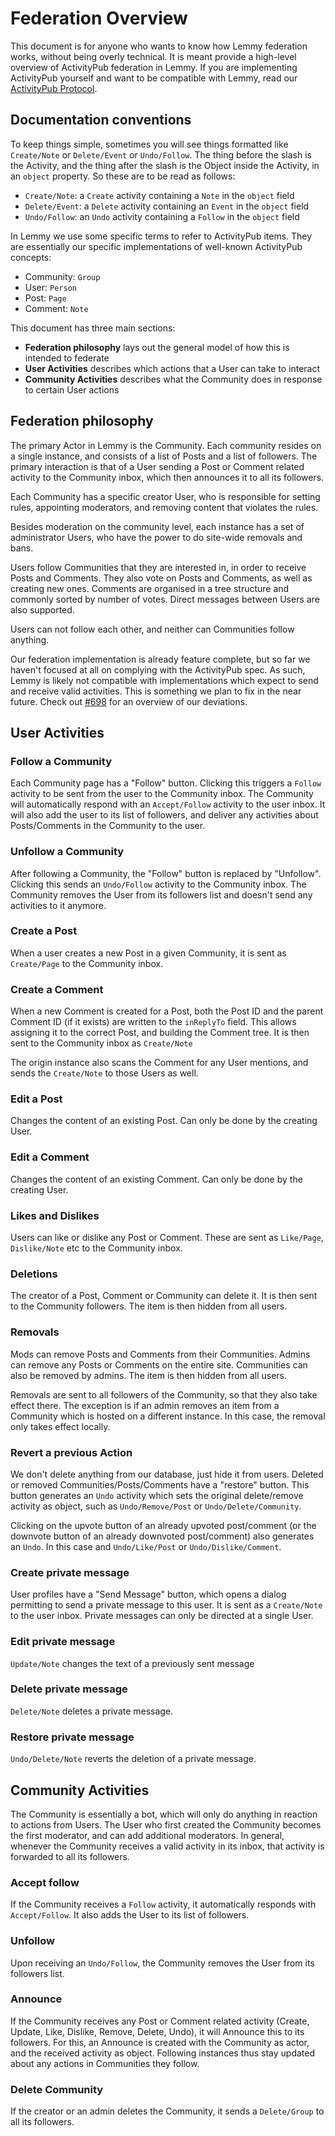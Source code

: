 # Federation Overview

This document is for anyone who wants to know how Lemmy federation works, without being overly technical. It is meant provide a high-level overview of ActivityPub federation in Lemmy. If you are implementing ActivityPub yourself and want to be compatible with Lemmy, read our [ActivityPub Protocol](lemmy_protocol.md).

## Documentation conventions

To keep things simple, sometimes you will see things formatted like `Create/Note` or `Delete/Event` or `Undo/Follow`. The thing before the slash is the Activity, and the thing after the slash is the Object inside the Activity, in an `object` property. So these are to be read as follows:

- `Create/Note`: a `Create` activity containing a `Note` in the `object` field
- `Delete/Event`: a `Delete` activity containing an `Event` in the `object` field
- `Undo/Follow`: an `Undo` activity containing a `Follow` in the `object` field

In Lemmy we use some specific terms to refer to ActivityPub items. They are essentially our specific implementations of well-known ActivityPub concepts:

- Community: `Group`
- User: `Person`
- Post: `Page`
- Comment: `Note`

This document has three main sections:

- **Federation philosophy** lays out the general model of how this is intended to federate
- **User Activities** describes which actions that a User can take to interact
- **Community Activities** describes what the Community does in response to certain User actions

## Federation philosophy

The primary Actor in Lemmy is the Community. Each community resides on a single instance, and consists of a list of Posts and a list of followers. The primary interaction is that of a User sending a Post or Comment related activity to the Community inbox, which then announces it to all its followers.

Each Community has a specific creator User, who is responsible for setting rules, appointing moderators, and removing content that violates the rules.

Besides moderation on the community level, each instance has a set of administrator Users, who have the power to do site-wide removals and bans.

Users follow Communities that they are interested in, in order to receive Posts and Comments. They also vote on Posts and Comments, as well as creating new ones. Comments are organised in a tree structure and commonly sorted by number of votes. Direct messages between Users are also supported.

Users can not follow each other, and neither can Communities follow anything.

Our federation implementation is already feature complete, but so far we haven't focused at all on complying with the ActivityPub spec. As such, Lemmy is likely not compatible with implementations which expect to send and receive valid activities. This is something we plan to fix in the near future. Check out [#698](https://github.com/LemmyNet/lemmy/issues/698) for an overview of our deviations.

## User Activities

### Follow a Community

Each Community page has a "Follow" button. Clicking this triggers a `Follow` activity to be sent from the user to the Community inbox. The Community will automatically respond with an `Accept/Follow` activity to the user inbox. It will also add the user to its list of followers, and deliver any activities about Posts/Comments in the Community to the user.

### Unfollow a Community

After following a Community, the "Follow" button is replaced by "Unfollow". Clicking this sends an `Undo/Follow` activity to the Community inbox. The Community removes the User from its followers list and doesn't send any activities to it anymore.

### Create a Post

When a user creates a new Post in a given Community, it is sent as `Create/Page` to the Community
inbox.

### Create a Comment

When a new Comment is created for a Post, both the Post ID and the parent Comment ID (if it exists)
are written to the `inReplyTo` field. This allows assigning it to the correct Post, and building
the Comment tree. It is then sent to the Community inbox as `Create/Note`

The origin instance also scans the Comment for any User mentions, and sends the `Create/Note` to
those Users as well.

### Edit a Post

Changes the content of an existing Post. Can only be done by the creating User.

### Edit a Comment

Changes the content of an existing Comment. Can only be done by the creating User.

### Likes and Dislikes

Users can like or dislike any Post or Comment. These are sent as `Like/Page`, `Dislike/Note` etc to the Community inbox.

### Deletions

The creator of a Post, Comment or Community can delete it. It is then sent to the Community followers. The item is then hidden from all users.

### Removals

Mods can remove Posts and Comments from their Communities. Admins can remove any Posts or Comments on the entire site. Communities can also be removed by admins. The item is then hidden from all users.

Removals are sent to all followers of the Community, so that they also take effect there. The exception is if an admin removes an item from a Community which is hosted on a different instance. In this case, the removal only takes effect locally.

### Revert a previous Action

We don't delete anything from our database, just hide it from users. Deleted or removed Communities/Posts/Comments have a "restore" button. This button generates an `Undo` activity which sets the original delete/remove activity as object, such as `Undo/Remove/Post` or `Undo/Delete/Community`.

Clicking on the upvote button of an already upvoted post/comment (or the downvote button of an already downvoted post/comment) also generates an `Undo`. In this case and `Undo/Like/Post` or `Undo/Dislike/Comment`.

### Create private message

User profiles have a "Send Message" button, which opens a dialog permitting to send a private message to this user. It is sent as a `Create/Note` to the user inbox. Private messages can only be directed at a single User.

### Edit private message

`Update/Note` changes the text of a previously sent message

### Delete private message

`Delete/Note` deletes a private message.

### Restore private message

`Undo/Delete/Note` reverts the deletion of a private message.

## Community Activities

The Community is essentially a bot, which will only do anything in reaction to actions from Users. The User who first created the Community becomes the first moderator, and can add additional moderators. In general, whenever the Community receives a valid activity in its inbox, that activity is forwarded to all its followers.

### Accept follow

If the Community receives a `Follow` activity, it automatically responds with `Accept/Follow`. It also adds the User to its list of followers.

### Unfollow

Upon receiving an `Undo/Follow`, the Community removes the User from its followers list.

### Announce

If the Community receives any Post or Comment related activity (Create, Update, Like, Dislike, Remove, Delete, Undo), it will Announce this to its followers. For this, an Announce is created with the Community as actor, and the received activity as object. Following instances thus stay updated about any actions in Communities they follow.

### Delete Community

If the creator or an admin deletes the Community, it sends a `Delete/Group` to all its followers.
